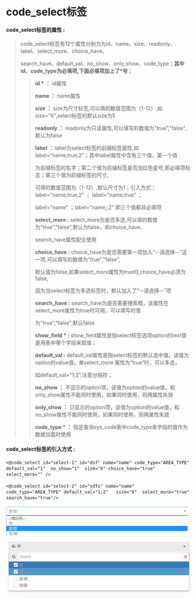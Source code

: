 # code\_select**标签**

#### code\_select**标签的属性 :**

> code\_select标签有12个属性分别为为id、name、size、readonly、label、select\_more、choice\_have、
>
> search\_have、default\_val、no\_show、only\_show、code\_type；**其中id、code\_type为必填项,下面必填项加上了\*号**；
>
> > **id \*** **：** id属性
> >
> > **name ：** name属性
> >
> > **size ：** size为尺寸标签,可以填的数值范围为（1-12）,如size="6",select标签的默认size为5
> >
> > **readonly ：** readonly为只读属性,可以填写的数值为"true","false",默认为false
> >
> > **label ：** label为select标签的前缀标签属性,如label="name;true;2"；其中label属性中含有三个值，第一个值
> >
> > 为前缀标签的名字；第二个值为前缀标签是否加红色星号,即必填项标志；第三个值为前缀标签的尺寸,
> >
> > 可填的数值范围为（1-12）,默认尺寸为1；引入方式：label="name;true;2" ； label="name;true" ；
> >
> > label="name" ；label="name;;2" 即三个值都非必填项
> >
> > **select\_more :** select\_more为是否多选,可以填的数值为"true","false",默认为false，和choice\_have、
> >
> > search\_have属性配合使用
> >
> > **choice\_have :** choice\_have为是否需要第一项加入“--请选择--”这一项,可以填写的数值为"true","false",
> >
> > 默认值为false,如果select\_more属性为true时,choice\_have必须为false,
> >
> > 因为当select标签为多选标签时，默认加入了“--请选择--”项
> >
> > **search\_have :** search\_have为是否需要搜索框，该属性在select\_more属性为true时可用，可以填写的值
> >
> > 为"true","false",默认false
> >
> > **show\_field \* :** show\_field属性是指select标签选项option的text值是用表中哪个字段来赋值；
> >
> > **default\_val :** default\_val属性是指select标签的默认选中值，该值为option的value值，单select\_more 属性为“true”时，可以多选，
> >
> > 如default\_val="1;2",注意分隔符；
> >
> > **no\_show ：** 不显示的option项，该值为option的value值，和only\_show属性不能同时使用，如果同时使用，则两属性失效
> >
> > **only\_show ：** 只显示的option项，该值为option的value值，和no\_show属性不能同时使用，如果同时使用，则两属性失效
> >
> > **code\_type \* ：** 指定查询sys\_code表中code\_type表字段的值作为数据加载时使用

#### code\_select标签的引入方式 :

```
<@code_select id="select-1" id="dsf" name="name" code_type="AREA_TYPE" default_val="1"  no_show="1"  size="6" choice_have="true" select_more="" />    

<@code_select id="select-2" id="sdfs" name="name" code_type="AREA_TYPE" default_val="1;2"   size="6"  select_more="true" search_have="true"/>
```

![](/assets/code_select1.png)![](/assets/code_select2.png)

